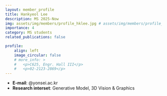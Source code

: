 ```yaml
---
layout: member_profile
title: Hankyeol Lee
description: MS 2025-Now
img: assets/img/members/profile_hklee.jpg # assets/img/members/profile_jykim.jpg
importance: 4
category: MS students
related_publications: false

profile:
    align: left
    image_circular: false
    # more_info: >
    #   <p>C625, Engr. Hall III</p>
    #   <p>02-2123-2869</p>
---
```


- **E-mail**: @yonsei.ac.kr
- **Research interset**: Generative Model, 3D Vision & Graphics

